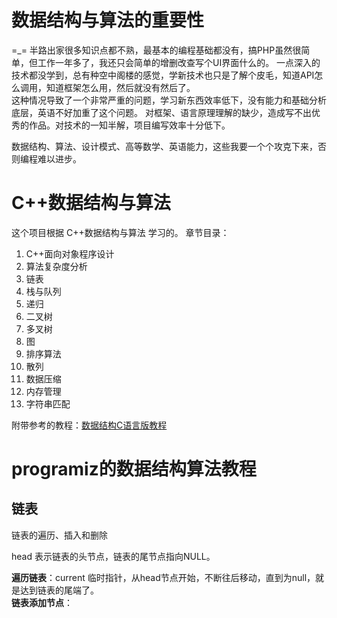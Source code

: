 # 数据结构与算法的重要性
=_= 半路出家很多知识点都不熟，最基本的编程基础都没有，搞PHP虽然很简单，但工作一年多了，我还只会简单的增删改查写个UI界面什么的。
一点深入的技术都没学到，总有种空中阁楼的感觉，学新技术也只是了解个皮毛，知道API怎么调用，知道框架怎么用，然后就没有然后了。        
这种情况导致了一个非常严重的问题，学习新东西效率低下，没有能力和基础分析底层，英语不好加重了这个问题。
对框架、语言原理理解的缺少，造成写不出优秀的作品。对技术的一知半解，项目编写效率十分低下。

数据结构、算法、设计模式、高等数学、英语能力，这些我要一个个攻克下来，否则编程难以进步。


# C++数据结构与算法
这个项目根据 C++数据结构与算法 学习的。
章节目录：
1. C++面向对象程序设计
2. 算法复杂度分析
3. 链表 
4. 栈与队列
5. 递归
6. 二叉树
7. 多叉树
8. 图
9. 排序算法
10. 散列
11. 数据压缩
12. 内存管理
13. 字符串匹配


附带参考的教程：[数据结构C语言版教程](http://c.biancheng.net/data_structure/)


# programiz的数据结构算法教程

## 链表 
链表的遍历、插入和删除

head 表示链表的头节点，链表的尾节点指向NULL。       

**遍历链表**：current 临时指针，从head节点开始，不断往后移动，直到为null，就是达到链表的尾端了。        
**链表添加节点**：   
